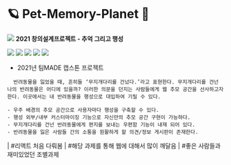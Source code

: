 # 🪐 Pet-Memory-Planet 🐾 
![](https://github.com/dua9920/Pet-Memory-Planet/blob/main/src/assets/main.png)
<b>2021 창의설계프로젝트 - 추억 그리고 행성</b>

<img src="https://img.shields.io/badge/React.js-61DAFB?style=flat-square&logo=React&logoColor=white"/></a>
<img src="https://img.shields.io/badge/Node.js-339933?style=flat-square&logo=Node.js&logoColor=white"/></a>
<img src="https://img.shields.io/badge/HTML-E34F26?style=flat-square&logo=HTML5&logoColor=white"/></a>
<img src="https://img.shields.io/badge/CSS-1572B6?style=flat-square&logo=CSS3&logoColor=white"/></a>
<img src="https://img.shields.io/badge/MongoDB-47A248?style=flat-square&logo=MongoDB&logoColor=white"/></a>

- 2021년 팀MADE 캡스톤 프로젝트

```
  반려동물을 잃었을 때, 흔히들 ‘무지개다리를 건넜다.’라고 표현한다. 무지개다리를 건넌 나의 반려동물은 어디에 있을까? 이러한 의문을 던지는 사람들에게 웹 추모 공간을 선사하고자 한다. 이곳에서는 내 반려동물을 행성으로 대입하여 기릴 수 있다.

- 우주 배경의 추모 공간으로 사용자마다 행성을 구축할 수 있다.
- 행성 외부/내부 커스터마이징 기능으로 자신만의 추모 공간 구현이 가능하다.
- 무지개다리를 건넌 반려동물에게 편지를 보내는 우편함 기능이 내재 되어 있다.
- 반려동물을 잃은 사람들 간의 소통을 원활하게 할 의견/정보 게시판이 존재한다.
```

| #리액트 처음 다뤄봄
| #해당 과제를 통해 웹에 대해서 많이 깨달음
| #좋은 사람들과 재미있었던 조별과제
